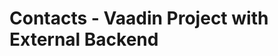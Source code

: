 Contacts - Vaadin Project with External Backend
====================================================


